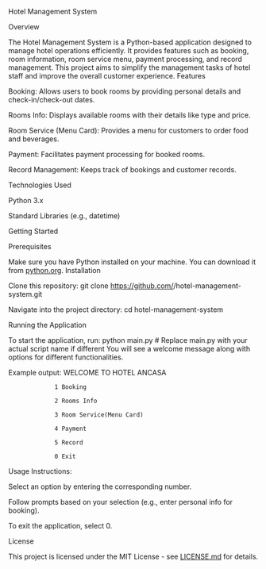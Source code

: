 Hotel Management System

Overview

The Hotel Management System is a Python-based application designed to manage hotel operations efficiently. It provides features such as booking, room information, room service menu, payment processing, and record management. This project aims to simplify the management tasks of hotel staff and improve the overall customer experience.
Features


Booking: Allows users to book rooms by providing personal details and check-in/check-out dates.

Rooms Info: Displays available rooms with their details like type and price.

Room Service (Menu Card): Provides a menu for customers to order food and beverages.

Payment: Facilitates payment processing for booked rooms.

Record Management: Keeps track of bookings and customer records.


Technologies Used


Python 3.x

Standard Libraries (e.g., datetime)


Getting Started

Prerequisites

Make sure you have Python installed on your machine. You can download it from [python.org](https://www.python.org/downloads/).
Installation

Clone this repository:
git clone https://github.com/<username>/hotel-management-system.git

Navigate into the project directory:
cd hotel-management-system

Running the Application

To start the application, run:
python main.py  # Replace main.py with your actual script name if different 
You will see a welcome message along with options for different functionalities.


Example output:
                WELCOME TO HOTEL ANCASA

                 1 Booking

                 2 Rooms Info

                 3 Room Service(Menu Card)

                 4 Payment

                 5 Record 

                 0 Exit 
Usage Instructions:


Select an option by entering the corresponding number.

Follow prompts based on your selection (e.g., enter personal info for booking).

To exit the application, select 0.

License

This project is licensed under the MIT License - see [LICENSE.md](LICENSE.md) for details.
